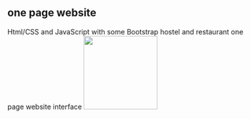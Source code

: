 ## one page website
Html/CSS and JavaScript with some Bootstrap hostel and restaurant one page website interface
<img src="https://ibb.co/cJCfMVb" width="150px">

